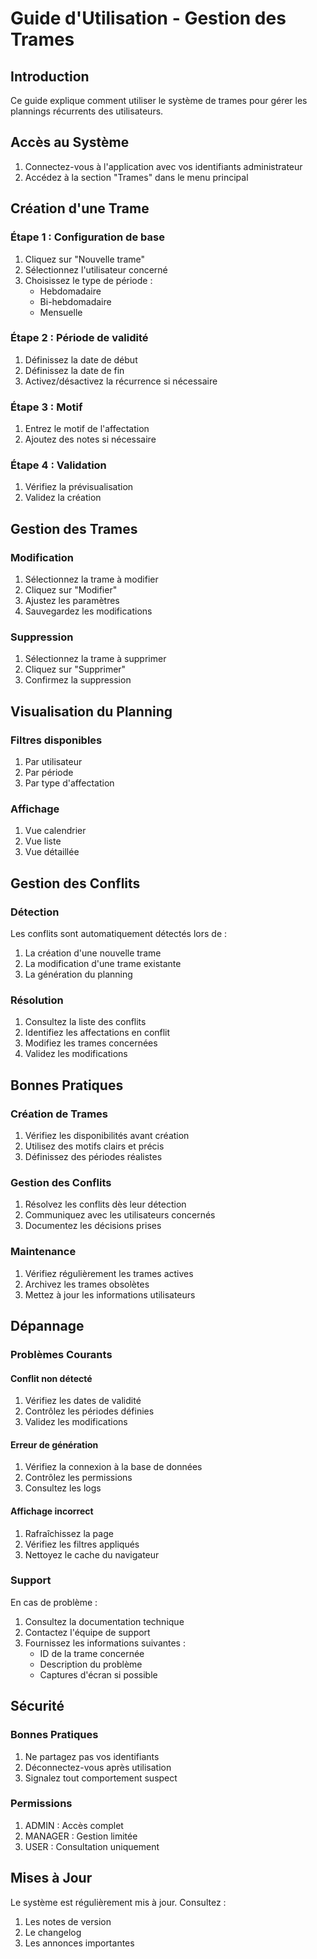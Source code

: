 # Guide d'Utilisation - Gestion des Trames

## Introduction

Ce guide explique comment utiliser le système de trames pour gérer les plannings récurrents des utilisateurs.

## Accès au Système

1. Connectez-vous à l'application avec vos identifiants administrateur
2. Accédez à la section "Trames" dans le menu principal

## Création d'une Trame

### Étape 1 : Configuration de base
1. Cliquez sur "Nouvelle trame"
2. Sélectionnez l'utilisateur concerné
3. Choisissez le type de période :
   - Hebdomadaire
   - Bi-hebdomadaire
   - Mensuelle

### Étape 2 : Période de validité
1. Définissez la date de début
2. Définissez la date de fin
3. Activez/désactivez la récurrence si nécessaire

### Étape 3 : Motif
1. Entrez le motif de l'affectation
2. Ajoutez des notes si nécessaire

### Étape 4 : Validation
1. Vérifiez la prévisualisation
2. Validez la création

## Gestion des Trames

### Modification
1. Sélectionnez la trame à modifier
2. Cliquez sur "Modifier"
3. Ajustez les paramètres
4. Sauvegardez les modifications

### Suppression
1. Sélectionnez la trame à supprimer
2. Cliquez sur "Supprimer"
3. Confirmez la suppression

## Visualisation du Planning

### Filtres disponibles
1. Par utilisateur
2. Par période
3. Par type d'affectation

### Affichage
1. Vue calendrier
2. Vue liste
3. Vue détaillée

## Gestion des Conflits

### Détection
Les conflits sont automatiquement détectés lors de :
1. La création d'une nouvelle trame
2. La modification d'une trame existante
3. La génération du planning

### Résolution
1. Consultez la liste des conflits
2. Identifiez les affectations en conflit
3. Modifiez les trames concernées
4. Validez les modifications

## Bonnes Pratiques

### Création de Trames
1. Vérifiez les disponibilités avant création
2. Utilisez des motifs clairs et précis
3. Définissez des périodes réalistes

### Gestion des Conflits
1. Résolvez les conflits dès leur détection
2. Communiquez avec les utilisateurs concernés
3. Documentez les décisions prises

### Maintenance
1. Vérifiez régulièrement les trames actives
2. Archivez les trames obsolètes
3. Mettez à jour les informations utilisateurs

## Dépannage

### Problèmes Courants

#### Conflit non détecté
1. Vérifiez les dates de validité
2. Contrôlez les périodes définies
3. Validez les modifications

#### Erreur de génération
1. Vérifiez la connexion à la base de données
2. Contrôlez les permissions
3. Consultez les logs

#### Affichage incorrect
1. Rafraîchissez la page
2. Vérifiez les filtres appliqués
3. Nettoyez le cache du navigateur

### Support

En cas de problème :
1. Consultez la documentation technique
2. Contactez l'équipe de support
3. Fournissez les informations suivantes :
   - ID de la trame concernée
   - Description du problème
   - Captures d'écran si possible

## Sécurité

### Bonnes Pratiques
1. Ne partagez pas vos identifiants
2. Déconnectez-vous après utilisation
3. Signalez tout comportement suspect

### Permissions
1. ADMIN : Accès complet
2. MANAGER : Gestion limitée
3. USER : Consultation uniquement

## Mises à Jour

Le système est régulièrement mis à jour. Consultez :
1. Les notes de version
2. Le changelog
3. Les annonces importantes 